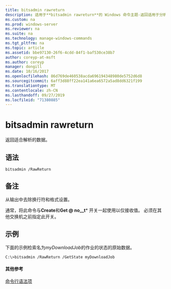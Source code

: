 ```yaml
---
title: bitsadmin rawreturn
description: 适用于**bitsadmin rawreturn**的 Windows 命令主题-返回适用于分析的数据。
ms.custom: na
ms.prod: windows-server
ms.reviewer: na
ms.suite: na
ms.technology: manage-windows-commands
ms.tgt_pltfrm: na
ms.topic: article
ms.assetid: bbe97130-26f6-4cdd-84f1-baf530ce38b7
author: coreyp-at-msft
ms.author: coreyp
manager: dongill
ms.date: 10/16/2017
ms.openlocfilehash: 86d769de460538acda696194348980de5752d6d8
ms.sourcegitcommit: 6aff3d88ff22ea141a6ea6572a5ad8dd6321f199
ms.translationtype: MT
ms.contentlocale: zh-CN
ms.lasthandoff: 09/27/2019
ms.locfileid: "71380885"
---
```

# <a name="bitsadmin-rawreturn"></a>bitsadmin rawreturn

返回适合解析的数据。

## <a name="syntax"></a>语法

```
bitsadmin /RawReturn
```

## <a name="remarks"></a>备注

从输出中去除换行符和格式设置。

通常，将此命令与**Create**和**Get @ no__t*** 开关一起使用以仅接收值。 必须在其他交换机之前指定此开关。

## <a name="BKMK_examples"></a>示例

下面的示例检索名为*myDownloadJob*的作业的状态的原始数据。
```
C:\>bitsadmin /RawReturn /GetState myDownloadJob
```

#### <a name="additional-references"></a>其他参考

[命令行语法项](command-line-syntax-key.md)